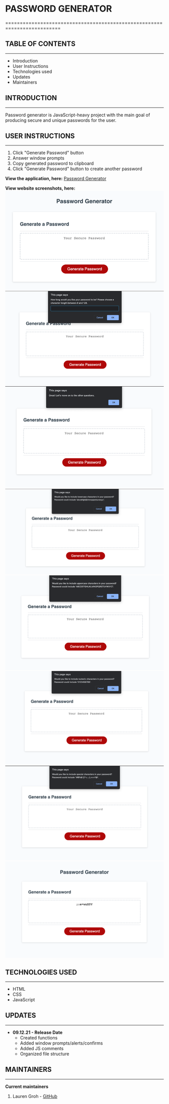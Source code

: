 # PASSWORD GENERATOR
=========================================================================

## TABLE OF CONTENTS
--------------------

* Introduction
* User Instructions
* Technologies used
* Updates
* Maintainers


## INTRODUCTION
---------------

Password generator is JavaScript-heavy project with the main goal of producing secure and unique passwords for the user.

## USER INSTRUCTIONS
--------------------

1. Click "Generate Password" button
2. Answer window prompts
3. Copy generated password to clipboard
4. Click "Generate Password" button to create another password

**View the application, here:** [Password Generator](https://grohtech.github.io/Password-Generator/ "Password Generator")

**View website screenshots, here:**  
![Password Generator - 1](./assets/images/pw-gen-1.png "Password Generator - 1")
![Password Generator - 2](./assets/images/pw-gen-2.png "Password Generator - 2") 
![Password Generator - 3](./assets/images/pw-gen-3.png "Password Generator - 3") 
![Password Generator - 4](./assets/images/pw-gen-4.png "Password Generator - 4") 
![Password Generator - 5](./assets/images/pw-gen-5.png "Password Generator - 5") 
![Password Generator - 6](./assets/images/pw-gen-6.png "Password Generator - 6") 
![Password Generator - 7](./assets/images/pw-gen-7.png "Password Generator - 7") 
![Password Generator - 8](./assets/images/pw-gen-8.png "Password Generator - 8") 


## TECHNOLOGIES USED
--------------------

* HTML
* CSS
* JavaScript


## UPDATES
----------

* **09.12.21 - Release Date**
    * Created functions
    * Added window prompts/alerts/confirms 
    * Added JS comments
    * Organized file structure


## MAINTAINERS
--------------

**Current maintainers**
1. Lauren Groh - [GitHub](https://github.com/GrohTech "GitHub Profile")